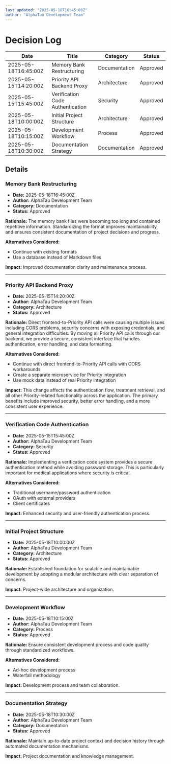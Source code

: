 ```yaml
---
last_updated: "2025-05-18T16:45:00Z"
author: "AlphaTau Development Team"
---
```

# Decision Log

| Date                  | Title                                        | Category      | Status    |
|-----------------------|----------------------------------------------|---------------|-----------|
| 2025-05-18T16:45:00Z  | Memory Bank Restructuring                    | Documentation | Approved  |
| 2025-05-15T14:20:00Z  | Priority API Backend Proxy                   | Architecture  | Approved  |
| 2025-05-15T15:45:00Z  | Verification Code Authentication             | Security      | Approved  |
| 2025-05-18T10:00:00Z  | Initial Project Structure                    | Architecture  | Approved  |
| 2025-05-18T10:15:00Z  | Development Workflow                         | Process       | Approved  |
| 2025-05-18T10:30:00Z  | Documentation Strategy                       | Documentation | Approved  |

## Details

### Memory Bank Restructuring
- **Date:** 2025-05-18T16:45:00Z
- **Author:** AlphaTau Development Team
- **Category:** Documentation
- **Status:** Approved

**Rationale:** The memory bank files were becoming too long and contained repetitive information. Standardizing the format improves maintainability and ensures consistent documentation of project decisions and progress.

**Alternatives Considered:**
- Continue with existing formats
- Use a database instead of Markdown files

**Impact:** Improved documentation clarity and maintenance process.

---

### Priority API Backend Proxy
- **Date:** 2025-05-15T14:20:00Z
- **Author:** AlphaTau Development Team
- **Category:** Architecture
- **Status:** Approved

**Rationale:** Direct frontend-to-Priority API calls were causing multiple issues including CORS problems, security concerns with exposing credentials, and general integration difficulties. By moving all Priority API calls through our backend, we provide a secure, consistent interface that handles authentication, error handling, and data formatting.

**Alternatives Considered:**
- Continue with direct frontend-to-Priority API calls with CORS workarounds
- Create a separate microservice for Priority integration
- Use mock data instead of real Priority integration

**Impact:** This change affects the authentication flow, treatment retrieval, and all other Priority-related functionality across the application. The primary benefits include improved security, better error handling, and a more consistent user experience.

---

### Verification Code Authentication
- **Date:** 2025-05-15T15:45:00Z
- **Author:** AlphaTau Development Team
- **Category:** Security
- **Status:** Approved

**Rationale:** Implementing a verification code system provides a secure authentication method while avoiding password storage. This is particularly important for medical applications where security is critical.

**Alternatives Considered:**
- Traditional username/password authentication
- OAuth with external providers
- Client certificates

**Impact:** Enhanced security and user-friendly authentication process.

---

### Initial Project Structure
- **Date:** 2025-05-18T10:00:00Z  
- **Author:** AlphaTau Development Team
- **Category:** Architecture
- **Status:** Approved

**Rationale:** Established foundation for scalable and maintainable development by adopting a modular architecture with clear separation of concerns.

**Impact:** Project-wide architecture and organization.

---

### Development Workflow
- **Date:** 2025-05-18T10:15:00Z
- **Author:** AlphaTau Development Team
- **Category:** Process
- **Status:** Approved

**Rationale:** Ensure consistent development process and code quality through standardized workflows.

**Alternatives Considered:**
- Ad-hoc development process
- Waterfall methodology

**Impact:** Development process and team collaboration.

---

### Documentation Strategy
- **Date:** 2025-05-18T10:30:00Z
- **Author:** AlphaTau Development Team
- **Category:** Documentation
- **Status:** Approved

**Rationale:** Maintain up-to-date project context and decision history through automated documentation mechanisms.

**Impact:** Project documentation and knowledge management.
